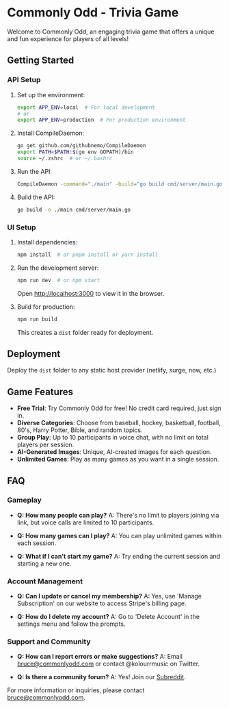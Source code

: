 # Commonly Odd - Trivia Game

Welcome to Commonly Odd, an engaging trivia game that offers a unique and fun experience for players of all levels!

## Getting Started

### API Setup

1. Set up the environment:
   ```bash
   export APP_ENV=local  # For local development
   # or
   export APP_ENV=production  # For production environment
   ```

2. Install CompileDaemon:
   ```bash
   go get github.com/githubnemo/CompileDaemon
   export PATH=$PATH:$(go env GOPATH)/bin
   source ~/.zshrc  # or ~/.bashrc
   ```

3. Run the API:
   ```bash
   CompileDaemon -command="./main" -build="go build cmd/server/main.go"
   ```

4. Build the API:
   ```bash
   go build -o ./main cmd/server/main.go
   ```

### UI Setup

1. Install dependencies:
   ```bash
   npm install  # or pnpm install or yarn install
   ```

2. Run the development server:
   ```bash
   npm run dev  # or npm start
   ```
   Open [http://localhost:3000](http://localhost:3000) to view it in the browser.

3. Build for production:
   ```bash
   npm run build
   ```
   This creates a `dist` folder ready for deployment.

## Deployment

Deploy the `dist` folder to any static host provider (netlify, surge, now, etc.)

## Game Features

- **Free Trial**: Try Commonly Odd for free! No credit card required, just sign in.
- **Diverse Categories**: Choose from baseball, hockey, basketball, football, 80's, Harry Potter, Bible, and random topics.
- **Group Play**: Up to 10 participants in voice chat, with no limit on total players per session.
- **AI-Generated Images**: Unique, AI-created images for each question.
- **Unlimited Games**: Play as many games as you want in a single session.

## FAQ

### Gameplay

- **Q: How many people can play?**
  A: There's no limit to players joining via link, but voice calls are limited to 10 participants.

- **Q: How many games can I play?**
  A: You can play unlimited games within each session.

- **Q: What if I can't start my game?**
  A: Try ending the current session and starting a new one.

### Account Management

- **Q: Can I update or cancel my membership?**
  A: Yes, use 'Manage Subscription' on our website to access Stripe's billing page.

- **Q: How do I delete my account?**
  A: Go to 'Delete Account' in the settings menu and follow the prompts.

### Support and Community

- **Q: How can I report errors or make suggestions?**
  A: Email bruce@commonlyodd.com or contact @kolourrmusic on Twitter.

- **Q: Is there a community forum?**
  A: Yes! Join our [Subreddit](https://www.reddit.com/r/commonlyoddtrivia/).

For more information or inquiries, please contact bruce@commonlyodd.com.
